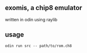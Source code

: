 ## exomis, a chip8 emulator
written in odin using raylib

## usage
```
odin run src -- path/to/rom.ch8
```
